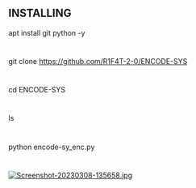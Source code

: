 ## INSTALLING

apt install git python -y
#
git clone https://github.com/R1F4T-2-0/ENCODE-SYS
#
cd ENCODE-SYS
#
ls
#
python encode-sy_enc.py
#

[![Screenshot-20230308-135658.jpg](https://i.postimg.cc/5NRw2CNS/Screenshot-20230308-135658.jpg)](https://postimg.cc/7fSCBbz5)
